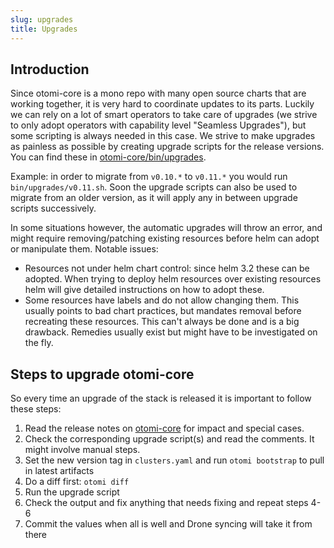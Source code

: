 ```yaml
---
slug: upgrades
title: Upgrades
---
```


## Introduction

Since otomi-core is a mono repo with many open source charts that are working together, it is very hard to coordinate updates to its parts. Luckily we can rely on a lot of smart operators to take care of upgrades (we strive to only adopt operators with capability level "Seamless Upgrades"), but some scripting is always needed in this case. We strive to make upgrades as painless as possible by creating upgrade scripts for the release versions. You can find these in [otomi-core/bin/upgrades](https://github.com/redkubes/otomi-core/tree/master/bin/upgrades).

Example: in order to migrate from `v0.10.*` to `v0.11.*` you would run `bin/upgrades/v0.11.sh`. Soon the upgrade scripts can also be used to migrate from an older version, as it will apply any in between upgrade scripts successively.

In some situations however, the automatic upgrades will throw an error, and might require removing/patching existing resources before helm can adopt or manipulate them. Notable issues:

- Resources not under helm chart control: since helm 3.2 these can be adopted. When trying to deploy helm resources over existing resources helm will give detailed instructions on how to adopt these.
- Some resources have labels and do not allow changing them. This usually points to bad chart practices, but mandates removal before recreating these resources. This can't always be done and is a big drawback. Remedies usually exist but might have to be investigated on the fly.

## Steps to upgrade otomi-core

So every time an upgrade of the stack is released it is important to follow these steps:

1. Read the release notes on [otomi-core](https://github.com/redkubes/otomi-core) for impact and special cases.
2. Check the corresponding upgrade script(s) and read the comments. It might involve manual steps.
3. Set the new version tag in `clusters.yaml` and run `otomi bootstrap` to pull in latest artifacts
4. Do a diff first: `otomi diff`
5. Run the upgrade script
6. Check the output and fix anything that needs fixing and repeat steps 4-6
7. Commit the values when all is well and Drone syncing will take it from there
